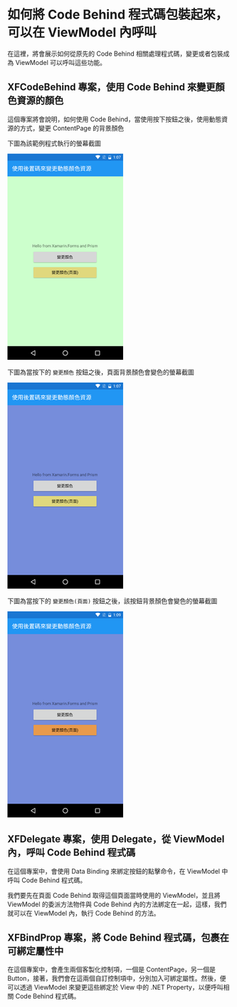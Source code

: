 # 如何將 Code Behind 程式碼包裝起來，可以在 ViewModel 內呼叫

在這裡，將會展示如何從原先的 Code Behind 相關處理程式碼，變更或者包裝成為 ViewModel 可以呼叫這些功能。

## XFCodeBehind 專案，使用 Code Behind 來變更顏色資源的顏色

這個專案將會說明，如何使用 Code Behind，當使用按下按鈕之後，使用動態資源的方式，變更 ContentPage 的背景顏色

下圖為該範例程式執行的螢幕截圖

![Xamarin Code Behind](Screenshot/CodeBehind1.png)

下圖為當按下的 `變更顏色` 按鈕之後，頁面背景顏色會變色的螢幕截圖

![Xamarin Code Behind](Screenshot/CodeBehind2.png)

下圖為當按下的 `變更顏色(頁面)` 按鈕之後，該按鈕背景顏色會變色的螢幕截圖

![Xamarin Code Behind](Screenshot/CodeBehind3.png)

## XFDelegate 專案，使用 Delegate，從 ViewModel 內，呼叫 Code Behind 程式碼

在這個專案中，會使用 Data Binding 來綁定按鈕的點擊命令，在 ViewModel 中呼叫 Code Behind 程式碼。

我們要先在頁面 Code Behind 取得這個頁面當時使用的 ViewModel，並且將 ViewModel 的委派方法物件與 Code Behind 內的方法綁定在一起，這樣，我們就可以在 ViewModel 內，執行 Code Behind 的方法。

## XFBindProp 專案，將 Code Behind 程式碼，包裹在可綁定屬性中

在這個專案中，會產生兩個客製化控制項，一個是 ContentPage，另一個是 Button，接著，我們會在這兩個自訂控制項中，分別加入可綁定屬性。然後，便可以透過 ViewModel 來變更這些綁定於 View 中的 .NET Property，以便呼叫相關 Code Behind 程式碼。

